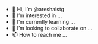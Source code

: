 - 👋 Hi, I’m @areshaistg
- 👀 I’m interested in ...
- 🌱 I’m currently learning ...
- 💞️ I’m looking to collaborate on ...
- 📫 How to reach me ...

<!---
areshaistg/areshaistg is a ✨ special ✨ repository because its `README.md` (this file) appears on your GitHub profile.
You can click the Preview link to take a look at your changes.
--->
